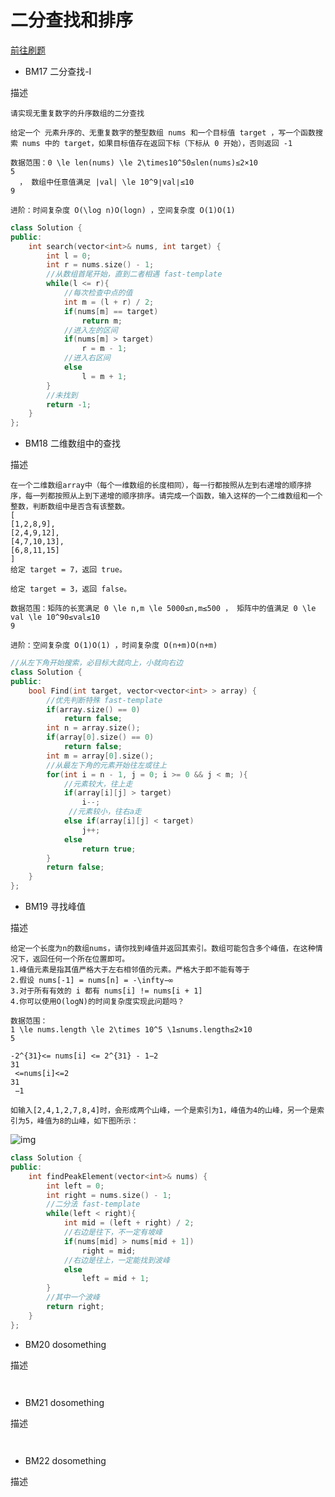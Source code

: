 # 二分查找和排序
[前往刷题](https://www.nowcoder.com/practice/d3df40bd23594118b57554129cadf47b?tpId=295&tqId=1499549&ru=%2Fpractice%2Fd3df40bd23594118b57554129cadf47b&qru=%2Fta%2Fformat-top101%2Fquestion-ranking&sourceUrl=%2Fexam%2Foj)
* BM17 二分查找-I

描述
```
请实现无重复数字的升序数组的二分查找

给定一个 元素升序的、无重复数字的整型数组 nums 和一个目标值 target ，写一个函数搜索 nums 中的 target，如果目标值存在返回下标（下标从 0 开始），否则返回 -1

数据范围：0 \le len(nums) \le 2\times10^50≤len(nums)≤2×10 
5
  ， 数组中任意值满足 |val| \le 10^9∣val∣≤10 
9
 
进阶：时间复杂度 O(\log n)O(logn) ，空间复杂度 O(1)O(1)
```
<!-- ![img]() -->
```cpp
class Solution {
public:
    int search(vector<int>& nums, int target) { 
        int l = 0;
        int r = nums.size() - 1;
        //从数组首尾开始，直到二者相遇 fast-template
        while(l <= r){
            //每次检查中点的值
            int m = (l + r) / 2;
            if(nums[m] == target)
                return m;
            //进入左的区间
            if(nums[m] > target)
                r = m - 1;
            //进入右区间
            else
                l = m + 1;
        }
        //未找到
        return -1;
    }
};
```

* BM18 二维数组中的查找

描述
```
在一个二维数组array中（每个一维数组的长度相同），每一行都按照从左到右递增的顺序排序，每一列都按照从上到下递增的顺序排序。请完成一个函数，输入这样的一个二维数组和一个整数，判断数组中是否含有该整数。
[
[1,2,8,9],
[2,4,9,12],
[4,7,10,13],
[6,8,11,15]
]
给定 target = 7，返回 true。

给定 target = 3，返回 false。

数据范围：矩阵的长宽满足 0 \le n,m \le 5000≤n,m≤500 ， 矩阵中的值满足 0 \le val \le 10^90≤val≤10 
9
 
进阶：空间复杂度 O(1)O(1) ，时间复杂度 O(n+m)O(n+m)
```
<!-- ![img]() -->

```cpp
//从左下角开始搜索，必目标大就向上，小就向右边
class Solution {
public:
    bool Find(int target, vector<vector<int> > array) {
        //优先判断特殊 fast-template
        if(array.size() == 0)
            return false;
        int n = array.size();
        if(array[0].size() == 0)
            return false;
        int m = array[0].size();
        //从最左下角的元素开始往左或往上
        for(int i = n - 1, j = 0; i >= 0 && j < m; ){
            //元素较大，往上走
            if(array[i][j] > target)
                i--;
             //元素较小，往右a走
            else if(array[i][j] < target)
                j++;
            else
                return true;
        }
        return false;
    }
};
```
* BM19 寻找峰值

描述
```
给定一个长度为n的数组nums，请你找到峰值并返回其索引。数组可能包含多个峰值，在这种情况下，返回任何一个所在位置即可。
1.峰值元素是指其值严格大于左右相邻值的元素。严格大于即不能有等于
2.假设 nums[-1] = nums[n] = -\infty−∞
3.对于所有有效的 i 都有 nums[i] != nums[i + 1]
4.你可以使用O(logN)的时间复杂度实现此问题吗？

数据范围：
1 \le nums.length \le 2\times 10^5 \1≤nums.length≤2×10 
5
  
-2^{31}<= nums[i] <= 2^{31} - 1−2 
31
 <=nums[i]<=2 
31
 −1

如输入[2,4,1,2,7,8,4]时，会形成两个山峰，一个是索引为1，峰值为4的山峰，另一个是索引为5，峰值为8的山峰，如下图所示：
```
![img](https://uploadfiles.nowcoder.com/images/20211014/423483716_1634212356346/9EB9CD58B9EA5E04C890326B5C1F471F)
```cpp
class Solution {
public:
    int findPeakElement(vector<int>& nums) {
        int left = 0;
        int right = nums.size() - 1;
        //二分法 fast-template
        while(left < right){
            int mid = (left + right) / 2;
            //右边是往下，不一定有坡峰
            if(nums[mid] > nums[mid + 1])
                right = mid;
            //右边是往上，一定能找到波峰
            else
                left = mid + 1;
        }
        //其中一个波峰
        return right;
    }
};
```
* BM20 dosomething

描述
```

```
<!-- ![img]() -->
```cpp

```
* BM21 dosomething

描述
```

```
<!-- ![img]() -->
```cpp

```
* BM22 dosomething

描述
```

```
<!-- ![img]() -->
```cpp

```
